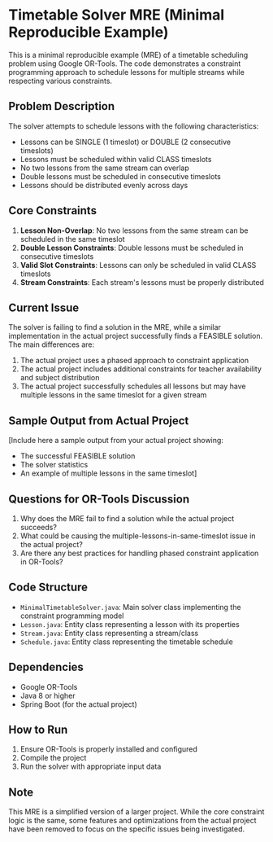 # Timetable Solver MRE (Minimal Reproducible Example)

This is a minimal reproducible example (MRE) of a timetable scheduling problem using Google OR-Tools. The code demonstrates a constraint programming approach to schedule lessons for multiple streams while respecting various constraints.

## Problem Description

The solver attempts to schedule lessons with the following characteristics:

- Lessons can be SINGLE (1 timeslot) or DOUBLE (2 consecutive timeslots)
- Lessons must be scheduled within valid CLASS timeslots
- No two lessons from the same stream can overlap
- Double lessons must be scheduled in consecutive timeslots
- Lessons should be distributed evenly across days

## Core Constraints

1. **Lesson Non-Overlap**: No two lessons from the same stream can be scheduled in the same timeslot
2. **Double Lesson Constraints**: Double lessons must be scheduled in consecutive timeslots
3. **Valid Slot Constraints**: Lessons can only be scheduled in valid CLASS timeslots
4. **Stream Constraints**: Each stream's lessons must be properly distributed

## Current Issue

The solver is failing to find a solution in the MRE, while a similar implementation in the actual project successfully finds a FEASIBLE solution. The main differences are:

1. The actual project uses a phased approach to constraint application
2. The actual project includes additional constraints for teacher availability and subject distribution
3. The actual project successfully schedules all lessons but may have multiple lessons in the same timeslot for a given stream

## Sample Output from Actual Project

[Include here a sample output from your actual project showing:

- The successful FEASIBLE solution
- The solver statistics
- An example of multiple lessons in the same timeslot]

## Questions for OR-Tools Discussion

1. Why does the MRE fail to find a solution while the actual project succeeds?
2. What could be causing the multiple-lessons-in-same-timeslot issue in the actual project?
3. Are there any best practices for handling phased constraint application in OR-Tools?

## Code Structure

- `MinimalTimetableSolver.java`: Main solver class implementing the constraint programming model
- `Lesson.java`: Entity class representing a lesson with its properties
- `Stream.java`: Entity class representing a stream/class
- `Schedule.java`: Entity class representing the timetable schedule

## Dependencies

- Google OR-Tools
- Java 8 or higher
- Spring Boot (for the actual project)

## How to Run

1. Ensure OR-Tools is properly installed and configured
2. Compile the project
3. Run the solver with appropriate input data

## Note

This MRE is a simplified version of a larger project. While the core constraint logic is the same, some features and optimizations from the actual project have been removed to focus on the specific issues being investigated.
